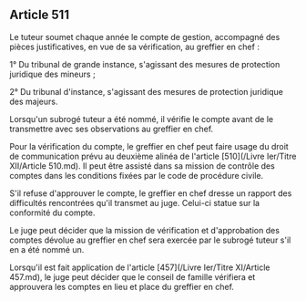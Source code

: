 Article 511
----
Le tuteur soumet chaque année le compte de gestion, accompagné des pièces
justificatives, en vue de sa vérification, au greffier en chef :

1° Du tribunal de grande instance, s'agissant des mesures de protection
juridique des mineurs ;

2° Du tribunal d'instance, s'agissant des mesures de protection juridique des
majeurs.

Lorsqu'un subrogé tuteur a été nommé, il vérifie le compte avant de le
transmettre avec ses observations au greffier en chef.

Pour la vérification du compte, le greffier en chef peut faire usage du droit de
communication prévu au deuxième alinéa de l'article [510](/Livre Ier/Titre XII/Article 510.md). Il peut être assisté
dans sa mission de contrôle des comptes dans les conditions fixées par le code
de procédure civile.

S'il refuse d'approuver le compte, le greffier en chef dresse un rapport des
difficultés rencontrées qu'il transmet au juge. Celui-ci statue sur la
conformité du compte.

Le juge peut décider que la mission de vérification et d'approbation des comptes
dévolue au greffier en chef sera exercée par le subrogé tuteur s'il en a été
nommé un.

Lorsqu'il est fait application de l'article [457](/Livre Ier/Titre XI/Article 457.md), le juge peut décider que le
conseil de famille vérifiera et approuvera les comptes en lieu et place du
greffier en chef.
